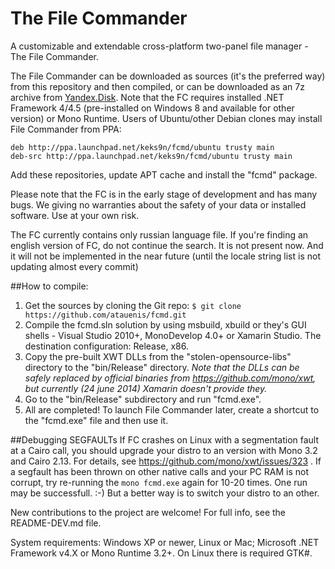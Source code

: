 The File Commander
====

A customizable and extendable cross-platform two-panel file manager - The File Commander.

The File Commander can be downloaded as sources (it's the preferred way) from this repository and then compiled, or can be downloaded as an 7z archive from [Yandex.Disk](https://yadi.sk/d/XNZXI4MkTucdB). Note that the FC requires installed .NET Framework 4/4.5 (pre-installed on Windows 8 and available for other version) or Mono Runtime. Users of Ubuntu/other Debian clones may install File Commander from PPA:

    deb http://ppa.launchpad.net/keks9n/fcmd/ubuntu trusty main 
    deb-src http://ppa.launchpad.net/keks9n/fcmd/ubuntu trusty main 
  
Add these repositories, update APT cache and install the "fcmd" package.

Please note that the FC is in the early stage of development and has many bugs. We giving no warranties about the safety of your data or installed software. Use at your own risk.

The FC currently contains only russian language file. If you're finding an english version of FC, do not continue the search. It is not present now. And it will not be implemented in the near future (until the locale string list is not updating almost every commit)

##How to compile:

1. Get the sources by cloning the Git repo: `$ git clone https://github.com/atauenis/fcmd.git`
2. Compile the fcmd.sln solution by using msbuild, xbuild or they's GUI shells - Visual Studio 2010+, MonoDevelop 4.0+ or Xamarin Studio. The destination configuration: Release, x86.
3. Copy the pre-built XWT DLLs from the "stolen-opensource-libs" directory to the "bin/Release" directory.
   *Note that the DLLs can be safely replaced by official binaries from https://github.com/mono/xwt, but currently (24 june 2014) Xamarin doesn't provide they.*
4. Go to the "bin/Release" subdirectory and run "fcmd.exe".
5. All are completed! To launch File Commander later, create a shortcut to the "fcmd.exe" file and then use it.

##Debugging SEGFAULTs
If FC crashes on Linux with a segmentation fault at a Cairo call, you should upgrade your distro to an version with Mono 3.2 and Cairo 2.13. For details, see https://github.com/mono/xwt/issues/323 .
If a segfault has been thrown on other native calls and your PC RAM is not corrupt, try re-running the `mono fcmd.exe` again for 10-20 times. One run may be successfull. :-) But a better way is to switch your distro to an other.

New contributions to the project are welcome! For full info, see the README-DEV.md file.

System requirements: Windows XP or newer, Linux or Mac; Microsoft .NET Framework v4.X or Mono Runtime 3.2+. On Linux there is required GTK#.
